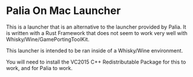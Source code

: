 # Palia On Mac Launcher

This is a launcher that is an alternative to the launcher provided by Palia.
It is written with a Rust Framework that does not seem to work very well with
Whisky/Wine/GamePortingToolKit.

This launcher is intended to be ran inside of a Whisky/Wine environment.

You will need to install the VC2015 C++ Redistributable Package for this to work,
and for Palia to work.